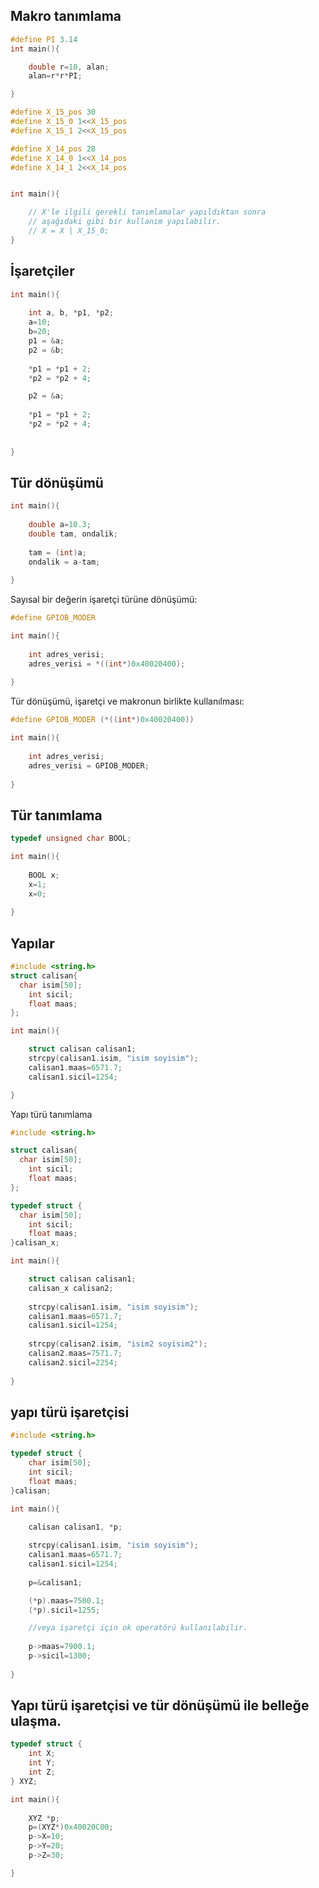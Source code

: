 ## Makro tanımlama

```C
#define PI 3.14
int main(){

    double r=10, alan;
    alan=r*r*PI;    

}
 ``` 


```C
#define X_15_pos 30
#define X_15_0 1<<X_15_pos
#define X_15_1 2<<X_15_pos

#define X_14_pos 28
#define X_14_0 1<<X_14_pos
#define X_14_1 2<<X_14_pos


int main(){

    // X'le ilgili gerekli tanımlamalar yapıldıktan sonra
    // aşağıdaki gibi bir kullanım yapılabilir.
    // X = X | X_15_0;    
}
 ``` 

## İşaretçiler

```C
int main(){
    
    int a, b, *p1, *p2;
    a=10;
    b=20;
    p1 = &a;
    p2 = &b;
    
    *p1 = *p1 + 2; 
    *p2 = *p2 + 4;

    p2 = &a;
    
    *p1 = *p1 + 2; 
    *p2 = *p2 + 4;
    
    
}
 ``` 


## Tür dönüşümü
```C
int main(){
    
    double a=10.3;
    double tam, ondalik;
    
    tam = (int)a;
    ondalik = a-tam;
    
}
 ``` 

Sayısal bir değerin işaretçi türüne dönüşümü:
```C
#define GPIOB_MODER

int main(){
    
    int adres_verisi;
    adres_verisi = *((int*)0x40020400);
        
}
 ``` 


Tür dönüşümü, işaretçi ve makronun birlikte kullanılması:
```C
#define GPIOB_MODER (*((int*)0x40020400))

int main(){
    
    int adres_verisi;    
    adres_verisi = GPIOB_MODER;
        
}
 ``` 
## Tür tanımlama

```C
typedef unsigned char BOOL;

int main(){
    
    BOOL x;
    x=1;
    x=0;
        
}
 ```


## Yapılar

```C
#include <string.h>
struct calisan{
  char isim[50];
    int sicil;
    float maas;
};

int main(){

    struct calisan calisan1;
    strcpy(calisan1.isim, "isim soyisim");
    calisan1.maas=6571.7;
    calisan1.sicil=1254;

}
 ``` 

Yapı türü tanımlama

```C
#include <string.h>

struct calisan{
  char isim[50];
    int sicil;
    float maas;
};

typedef struct {
  char isim[50];
    int sicil;
    float maas;
}calisan_x;

int main(){

    struct calisan calisan1;
    calisan_x calisan2;
    
    strcpy(calisan1.isim, "isim soyisim");
    calisan1.maas=6571.7;
    calisan1.sicil=1254;
    
    strcpy(calisan2.isim, "isim2 soyisim2");
    calisan2.maas=7571.7;
    calisan2.sicil=2254;
    
}
 ``` 


## yapı türü işaretçisi
```C
#include <string.h>

typedef struct {
    char isim[50];
    int sicil;
    float maas;
}calisan;

int main(){

    calisan calisan1, *p;
    
    strcpy(calisan1.isim, "isim soyisim");
    calisan1.maas=6571.7;
    calisan1.sicil=1254;
    
    p=&calisan1;

    (*p).maas=7500.1;
    (*p).sicil=1255;

    //veya işaretçi için ok operatörü kullanılabilir.
    
    p->maas=7900.1;
    p->sicil=1300;
    
}
 ``` 

## Yapı türü işaretçisi ve tür dönüşümü ile belleğe ulaşma.

```C #include <string.h>
typedef struct {
    int X;
    int Y;
    int Z;
} XYZ;

int main(){
    
    XYZ *p;
    p=(XYZ*)0x40020C00;
    p->X=10;
    p->Y=20;
    p->Z=30;

}
 ``` 

